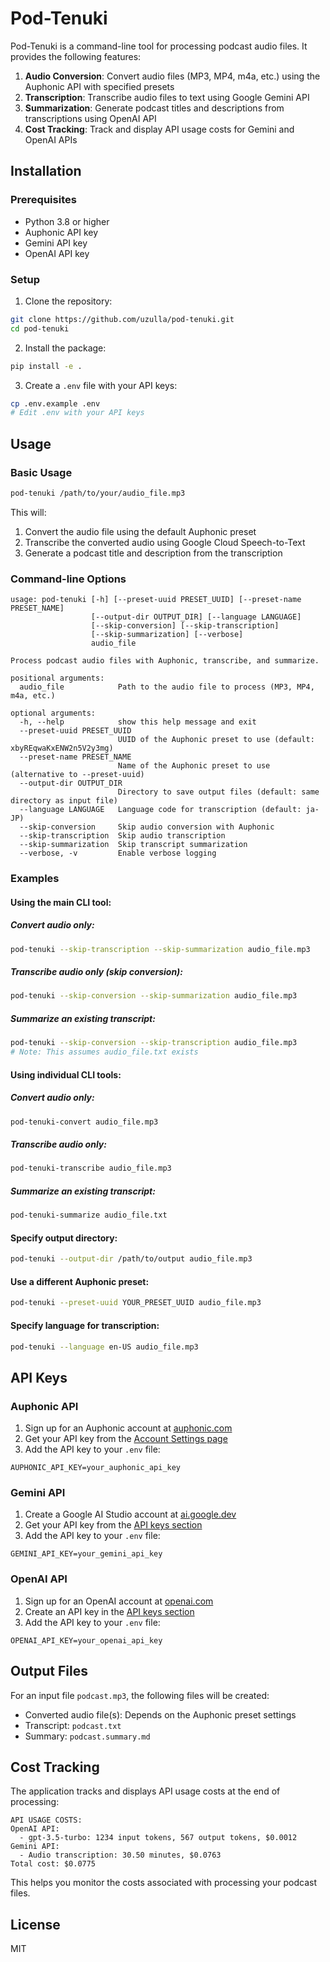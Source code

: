 # Pod-Tenuki

Pod-Tenuki is a command-line tool for processing podcast audio files. It provides the following features:

1. **Audio Conversion**: Convert audio files (MP3, MP4, m4a, etc.) using the Auphonic API with specified presets
2. **Transcription**: Transcribe audio files to text using Google Gemini API
3. **Summarization**: Generate podcast titles and descriptions from transcriptions using OpenAI API
4. **Cost Tracking**: Track and display API usage costs for Gemini and OpenAI APIs

## Installation

### Prerequisites

- Python 3.8 or higher
- Auphonic API key
- Gemini API key
- OpenAI API key

### Setup

1. Clone the repository:

```bash
git clone https://github.com/uzulla/pod-tenuki.git
cd pod-tenuki
```

2. Install the package:

```bash
pip install -e .
```

3. Create a `.env` file with your API keys:

```bash
cp .env.example .env
# Edit .env with your API keys
```

## Usage

### Basic Usage

```bash
pod-tenuki /path/to/your/audio_file.mp3
```

This will:
1. Convert the audio file using the default Auphonic preset
2. Transcribe the converted audio using Google Cloud Speech-to-Text
3. Generate a podcast title and description from the transcription

### Command-line Options

```
usage: pod-tenuki [-h] [--preset-uuid PRESET_UUID] [--preset-name PRESET_NAME]
                  [--output-dir OUTPUT_DIR] [--language LANGUAGE]
                  [--skip-conversion] [--skip-transcription]
                  [--skip-summarization] [--verbose]
                  audio_file

Process podcast audio files with Auphonic, transcribe, and summarize.

positional arguments:
  audio_file            Path to the audio file to process (MP3, MP4, m4a, etc.)

optional arguments:
  -h, --help            show this help message and exit
  --preset-uuid PRESET_UUID
                        UUID of the Auphonic preset to use (default: xbyREqwaKxENW2n5V2y3mg)
  --preset-name PRESET_NAME
                        Name of the Auphonic preset to use (alternative to --preset-uuid)
  --output-dir OUTPUT_DIR
                        Directory to save output files (default: same directory as input file)
  --language LANGUAGE   Language code for transcription (default: ja-JP)
  --skip-conversion     Skip audio conversion with Auphonic
  --skip-transcription  Skip audio transcription
  --skip-summarization  Skip transcript summarization
  --verbose, -v         Enable verbose logging
```

### Examples

#### Using the main CLI tool:

##### Convert audio only:

```bash
pod-tenuki --skip-transcription --skip-summarization audio_file.mp3
```

##### Transcribe audio only (skip conversion):

```bash
pod-tenuki --skip-conversion --skip-summarization audio_file.mp3
```

##### Summarize an existing transcript:

```bash
pod-tenuki --skip-conversion --skip-transcription audio_file.mp3
# Note: This assumes audio_file.txt exists
```

#### Using individual CLI tools:

##### Convert audio only:

```bash
pod-tenuki-convert audio_file.mp3
```

##### Transcribe audio only:

```bash
pod-tenuki-transcribe audio_file.mp3
```

##### Summarize an existing transcript:

```bash
pod-tenuki-summarize audio_file.txt
```

#### Specify output directory:

```bash
pod-tenuki --output-dir /path/to/output audio_file.mp3
```

#### Use a different Auphonic preset:

```bash
pod-tenuki --preset-uuid YOUR_PRESET_UUID audio_file.mp3
```

#### Specify language for transcription:

```bash
pod-tenuki --language en-US audio_file.mp3
```

## API Keys

### Auphonic API

1. Sign up for an Auphonic account at [auphonic.com](https://auphonic.com/)
2. Get your API key from the [Account Settings page](https://auphonic.com/engine/account/)
3. Add the API key to your `.env` file:

```
AUPHONIC_API_KEY=your_auphonic_api_key
```

### Gemini API

1. Create a Google AI Studio account at [ai.google.dev](https://ai.google.dev/)
2. Get your API key from the [API keys section](https://ai.google.dev/api/register)
3. Add the API key to your `.env` file:

```
GEMINI_API_KEY=your_gemini_api_key
```

### OpenAI API

1. Sign up for an OpenAI account at [openai.com](https://openai.com/)
2. Create an API key in the [API keys section](https://platform.openai.com/api-keys)
3. Add the API key to your `.env` file:

```
OPENAI_API_KEY=your_openai_api_key
```

## Output Files

For an input file `podcast.mp3`, the following files will be created:

- Converted audio file(s): Depends on the Auphonic preset settings
- Transcript: `podcast.txt`
- Summary: `podcast.summary.md`

## Cost Tracking

The application tracks and displays API usage costs at the end of processing:

```
API USAGE COSTS:
OpenAI API:
  - gpt-3.5-turbo: 1234 input tokens, 567 output tokens, $0.0012
Gemini API:
  - Audio transcription: 30.50 minutes, $0.0763
Total cost: $0.0775
```

This helps you monitor the costs associated with processing your podcast files.

## License

MIT

